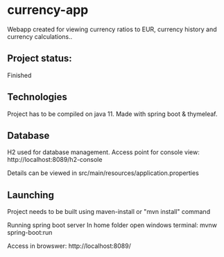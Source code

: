 # currency-app
Webapp created for viewing currency ratios to EUR, currency history and currency calculations..

## Project status:
Finished

## Technologies
Project has to be compiled on java 11.
Made with spring boot & thymeleaf.

## Database
H2 used for database management.
Access point for console view:
http://localhost:8089/h2-console

Details can be viewed in src/main/resources/application.properties

## Launching
Project needs to be built using maven-install
or "mvn install" command

Running spring boot server
In home folder open windows terminal:
mvnw spring-boot:run

Access in browswer:
http://localhost:8089/
